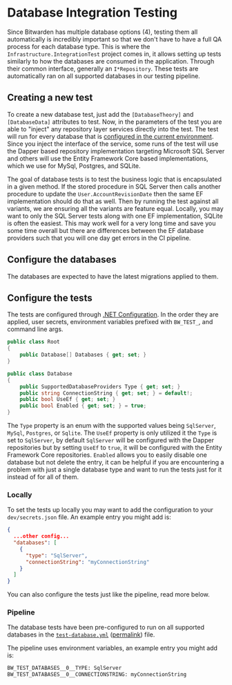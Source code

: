 # Database Integration Testing

Since Bitwarden has multiple database options (4), testing them all automatically is incredibly
important so that we don't have to have a full QA process for each database type. This is where the
`Infrastructure.IntegrationTest` project comes in, it allows setting up tests similarly to how the
databases are consumed in the application. Through their common interface, generally an
`I*Repository`. These tests are automatically ran on all supported databases in our testing
pipeline.

## Creating a new test

To create a new database test, just add the `[DatabaseTheory]` and `[DatabaseData]` attributes to
test. Now, in the parameters of the test you are able to "inject" any repository layer services
directly into the test. The test will run for every database that is
[configured in the current environment](#configure-the-tests). Since you inject the interface of the
service, some runs of the test will use the Dapper based repository implementation targeting
Microsoft SQL Server and others will use the Entity Framework Core based implementations, which we
use for MySql, Postgres, and SQLite.

The goal of database tests is to test the business logic that is encapsulated in a given method. If
the stored procedure in SQL Server then calls another procedure to update the
`User.AccountRevisionDate` then the same EF implementation should do that as well. Then by running
the test against all variants, we are ensuring all the variants are feature equal. Locally, you may
want to only the SQL Server tests along with one EF implementation, SQLite is often the easiest.
This may work well for a very long time and save you some time overall but there are differences
between the EF database providers such that you will one day get errors in the CI pipeline.

## Configure the databases

The databases are expected to have the latest migrations applied to them.

## Configure the tests

The tests are configured through
[.NET Configuration](https://learn.microsoft.com/en-us/dotnet/core/extensions/configuration). In the
order they are applied, user secrets, environment variables prefixed with `BW_TEST_`, and command
line args.

```C#
public class Root
{
    public Database[] Databases { get; set; }
}

public class Database
{
    public SupportedDatabaseProviders Type { get; set; }
    public string ConnectionString { get; set; } = default!;
    public bool UseEf { get; set; }
    public bool Enabled { get; set; } = true;
}
```

The `Type` property is an enum with the supported values being `SqlServer`, `MySql`, `Postgres`, or
`Sqlite`. The `UseEf` property is only utilized it the `Type` is set to `SqlServer`, by default
`SqlServer` will be configured with the Dapper repositories but by setting `UseEf` to `true`, it
will be configured with the Entity Framework Core repositories. `Enabled` allows you to easily
disable one database but not delete the entry, it can be helpful if you are encountering a problem
with just a single database type and want to run the tests just for it instead of for all of them.

### Locally

To set the tests up locally you may want to add the configuration to your `dev/secrets.json` file.
An example entry you might add is:

```json
{
  ...other config...
  "databases": [
    {
      "type": "SqlServer",
      "connectionString": "myConnectionString"
    }
  ]
}
```

You can also configure the tests just like the pipeline, read more below.

### Pipeline

The database tests have been pre-configured to run on all supported databases in the
[`test-database.yml`](https://github.com/bitwarden/server/blob/main/.github/workflows/test-database.yml)
([permalink](https://github.com/bitwarden/server/blob/f7bc5dfb2ea31ca7b4c36238295cdcc4008ad958/.github/workflows/test-database.yml))
file.

The pipeline uses environment variables, an example entry you might add is:

```bash
BW_TEST_DATABASES__0__TYPE: SqlServer
BW_TEST_DATABASES__0__CONNECTIONSTRING: myConnectionString
```
